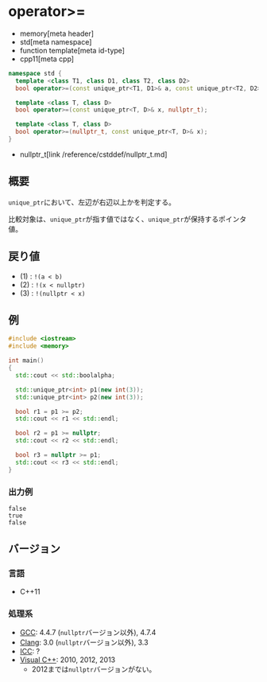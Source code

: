 # operator>=
* memory[meta header]
* std[meta namespace]
* function template[meta id-type]
* cpp11[meta cpp]

```cpp
namespace std {
  template <class T1, class D1, class T2, class D2>
  bool operator>=(const unique_ptr<T1, D1>& a, const unique_ptr<T2, D2>& a); // (1)

  template <class T, class D>
  bool operator>=(const unique_ptr<T, D>& x, nullptr_t);                     // (2)

  template <class T, class D>
  bool operator>=(nullptr_t, const unique_ptr<T, D>& x);                     // (3)
}
```
* nullptr_t[link /reference/cstddef/nullptr_t.md]

## 概要
`unique_ptr`において、左辺が右辺以上かを判定する。

比較対象は、`unique_ptr`が指す値ではなく、`unique_ptr`が保持するポインタ値。


## 戻り値
- (1) : `!(a < b)`
- (2) : `!(x < nullptr)`
- (3) : `!(nullptr < x)`


## 例
```cpp example
#include <iostream>
#include <memory>

int main()
{
  std::cout << std::boolalpha;

  std::unique_ptr<int> p1(new int(3));
  std::unique_ptr<int> p2(new int(3));

  bool r1 = p1 >= p2;
  std::cout << r1 << std::endl;

  bool r2 = p1 >= nullptr;
  std::cout << r2 << std::endl;

  bool r3 = nullptr >= p1;
  std::cout << r3 << std::endl;
}
```

### 出力例
```
false
true
false
```

## バージョン
### 言語
- C++11

### 処理系
- [GCC](/implementation.md#gcc): 4.4.7 (`nullptr`バージョン以外), 4.7.4
- [Clang](/implementation.md#clang): 3.0 (`nullptr`バージョン以外), 3.3
- [ICC](/implementation.md#icc): ?
- [Visual C++](/implementation.md#visual_cpp): 2010, 2012, 2013
	- 2012までは`nullptr`バージョンがない。
